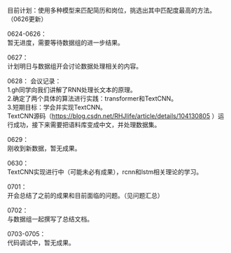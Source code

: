 目前计划：使用多种模型来匹配简历和岗位，挑选出其中匹配度最高的方法。（0626更新）  

0624-0626：  
暂无进度，需要等待数据组的进一步结果。  

0627：  
计划明日与数据组开会讨论数据处理相关的内容。  

0628：
会议记录：  
1.gh同学向我们讲解了RNN处理长文本的原理。  
2.确定了两个具体的算法进行实践：transformer和TextCNN。  
3.短期目标：学会并实现TextCNN。  
TextCNN源码（https://blog.csdn.net/RHJlife/article/details/104130805 ）运行成功，接下来需要把语料库变成中文，并处理数据集。  

0629：  
刚收到新数据，暂无成果。  

0630：  
TextCNN实现进行中（可能未必有成果），rcnn和lstm相关理论的学习。  

0701：  
开会总结了之前的成果和目前面临的问题。（见问题汇总）  

0702：  
与数据组一起撰写了总结文档。  

0703-0705：  
代码调试中，暂无成果。  
